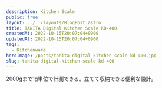 ```yaml
---
description: Kitchen Scale
public: true
layout: ../../layouts/BlogPost.astro
title: TANITA Digital Kitchen Scale KD-400
createdAt: 2022-10-15T20:07:04+0900
updatedAt: 2022-10-15T20:07:04+0900
tags:
  - Kitchenware
heroImage: /posts/tanita-digital-kitchen-scale-kd-400.jpg
slug: tanita-digital-kitchen-scale-kd-400
---
```


2000gまで1g単位で計測できる。立てて収納できる便利な設計。